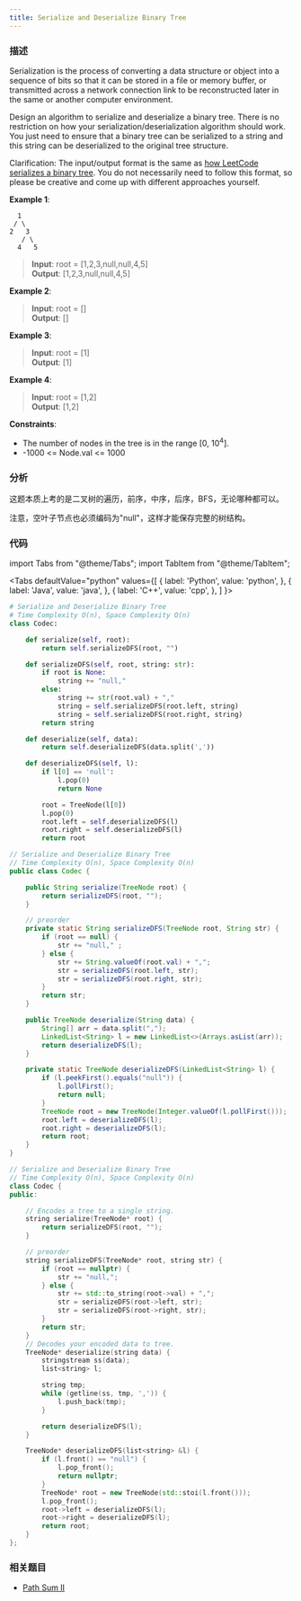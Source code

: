 ```yaml
---
title: Serialize and Deserialize Binary Tree
---
```


### 描述

Serialization is the process of converting a data structure or object into a sequence of bits so that it can be stored in a file or memory buffer, or transmitted across a network connection link to be reconstructed later in the same or another computer environment.

Design an algorithm to serialize and deserialize a binary tree. There is no restriction on how your serialization/deserialization algorithm should work. You just need to ensure that a binary tree can be serialized to a string and this string can be deserialized to the original tree structure.

Clarification: The input/output format is the same as [how LeetCode serializes a binary tree](https://leetcode.com/faq/#binary-tree). You do not necessarily need to follow this format, so please be creative and come up with different approaches yourself.

**Example 1**:

```text
  1
 / \
2   3
   / \
  4   5
```

> **Input**: root = [1,2,3,null,null,4,5]  
> **Output**: [1,2,3,null,null,4,5]

**Example 2**:

> **Input**: root = []  
> **Output**: []

**Example 3**:

> **Input**: root = [1]  
> **Output**: [1]

**Example 4**:

> **Input**: root = [1,2]  
> **Output**: [1,2]

**Constraints**:

- The number of nodes in the tree is in the range [0, $10^4$].
- -1000 <= Node.val <= 1000

### 分析

这题本质上考的是二叉树的遍历，前序，中序，后序，BFS，无论哪种都可以。

注意，空叶子节点也必须编码为"null"，这样才能保存完整的树结构。

### 代码

import Tabs from "@theme/Tabs";
import TabItem from "@theme/TabItem";

<Tabs
defaultValue="python"
values={[
{ label: 'Python', value: 'python', },
{ label: 'Java', value: 'java', },
{ label: 'C++', value: 'cpp', },
]
}>
<TabItem value="python">

```python
# Serialize and Deserialize Binary Tree
# Time Complexity O(n), Space Complexity O(n)
class Codec:

    def serialize(self, root):
        return self.serializeDFS(root, "")

    def serializeDFS(self, root, string: str):
        if root is None:
            string += "null,"
        else:
            string += str(root.val) + ","
            string = self.serializeDFS(root.left, string)
            string = self.serializeDFS(root.right, string)
        return string

    def deserialize(self, data):
        return self.deserializeDFS(data.split(','))

    def deserializeDFS(self, l):
        if l[0] == 'null':
            l.pop(0)
            return None

        root = TreeNode(l[0])
        l.pop(0)
        root.left = self.deserializeDFS(l)
        root.right = self.deserializeDFS(l)
        return root
```

</TabItem>
<TabItem value="java">

```java
// Serialize and Deserialize Binary Tree
// Time Complexity O(n), Space Complexity O(n)
public class Codec {

    public String serialize(TreeNode root) {
        return serializeDFS(root, "");
    }

    // preorder
    private static String serializeDFS(TreeNode root, String str) {
        if (root == null) {
            str += "null," ;
        } else {
            str += String.valueOf(root.val) + ",";
            str = serializeDFS(root.left, str);
            str = serializeDFS(root.right, str);
        }
        return str;
    }

    public TreeNode deserialize(String data) {
        String[] arr = data.split(",");
        LinkedList<String> l = new LinkedList<>(Arrays.asList(arr));
        return deserializeDFS(l);
    }

    private static TreeNode deserializeDFS(LinkedList<String> l) {
        if (l.peekFirst().equals("null")) {
            l.pollFirst();
            return null;
        }
        TreeNode root = new TreeNode(Integer.valueOf(l.pollFirst()));
        root.left = deserializeDFS(l);
        root.right = deserializeDFS(l);
        return root;
    }
}
```

</TabItem>
<TabItem value="cpp">

```cpp
// Serialize and Deserialize Binary Tree
// Time Complexity O(n), Space Complexity O(n)
class Codec {
public:

    // Encodes a tree to a single string.
    string serialize(TreeNode* root) {
        return serializeDFS(root, "");
    }

    // preorder
    string serializeDFS(TreeNode* root, string str) {
        if (root == nullptr) {
            str += "null,";
        } else {
            str += std::to_string(root->val) + ",";
            str = serializeDFS(root->left, str);
            str = serializeDFS(root->right, str);
        }
        return str;
    }
    // Decodes your encoded data to tree.
    TreeNode* deserialize(string data) {
        stringstream ss(data);
        list<string> l;

        string tmp;
        while (getline(ss, tmp, ',')) {
            l.push_back(tmp);
        }

        return deserializeDFS(l);
    }

    TreeNode* deserializeDFS(list<string> &l) {
        if (l.front() == "null") {
            l.pop_front();
            return nullptr;
        }
        TreeNode* root = new TreeNode(std::stoi(l.front()));
        l.pop_front();
        root->left = deserializeDFS(l);
        root->right = deserializeDFS(l);
        return root;
    }
};
```

</TabItem>
</Tabs>

### 相关题目

- [Path Sum II](path-sum-ii.md)
